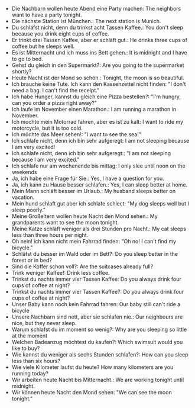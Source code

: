 
- Die Nachbarn wollen heute Abend eine Party machen: The neighbors want to have a party tonight.
- Die nächste Station ist München.: The next station is Munich.
- Du schläfst nicht, denn du trinkst acht Tassen Kaffee.: You don't sleep because you drink eight cups of coffee.
- Er trinkt drei Tassen Kaffee, aber er schläft gut.: He drinks three cups of coffee but he sleeps well.
- Es ist Mitternacht und ich muss ins Bett gehen.: It is midnight and I have to go to bed.
- Gehst du gleich in den Supermarkt?: Are you going to the supermarket shortly?
- Heute Nacht ist der Mond so schön.: Tonight, the moon is so beautiful.
- Ich brauche keine Tute. Ich kann den Kassenzettel nicht finden: "I don't need a bag. I can't find the receipt."
- Ich habe Hunger, kannst du gleich eine Pizza bestellen?: "I'm hungry, can you order a pizza right away?"
- Ich laufe im November einen Marathon.: I am running a marathon in November.
- Ich mochte mein Motorrad fahren, aber es ist zu kalt: I want to ride my motorcycle, but it is too cold.
- Ich möchte das Meer sehen!: "I want to see the sea!"
- Ich schlafe nicht, denn ich bin sehr aufgeregt: I am not sleeping because I am very excited!
- Ich schlafe nicht, denn ich bin sehr aufgeregt:: "I am not sleeping because I am very excited."
- Ich schlafe nur am wochenende bis mittag: I only slee until noon on the weekends
- Ja, ich habe eine Frage für Sie.: Yes, I have a question for you.
- Ja, ich kann zu Hause besser schlafen.: Yes, I can sleep better at home.
- Mein Mann schläft besser im Urlaub.: My husband sleeps better on vacation.
- Mein hund schlaft gut aber ich schlafe schlect: "My dog sleeps well but I sleep poorly."
- Meine Großeltern wollen heute Nacht den Mond sehen.: My grandparents want to see the moon tonight.
- Meine Katze schläft weniger als drei Stunden pro Nacht.: My cat sleeps less than three hours per night.
- Oh nein! ich kann nicht mein Fahrrad finden: "Oh no! I can't find my bicycle."
- Schläfst du besser im Wald oder im Bett?: Do you sleep better in the forest or in bed?
- Sind die Koffer schon voll?: Are the suitcases already full?
- Trink weniger Kaffee!: Drink less coffee.
- Trinkst du nachts immer vier Tassen Kaffee: Do you always drink four cups of coffee at night?
- Trinkst du nachts immer vier Tassen Kaffee?: Do you always drink four cups of coffee at night?
- Unser Baby kann noch kein Fahrrad fahren: Our baby still can't ride a bicycle
- Unsere Nachbarn sind nett, aber sie schlafen nie.: Our neighbours are nice, but they never sleep.
- Warum schlafst du im moment so wenig?: Why are you sleeping so little at the moment
- Welchen Badeanzug möchtest du kaufen?: Which swimsuit would you like to buy?
- Wie kannst du weniger als sechs Stunden schlafen?: How can you sleep less than six hours?
- Wie viele Kilometer laufst du heute? How many kilometers are you running today?
- Wir arbeiten heute Nacht bis Mitternacht.: We are working tonight until midnight.
- Wir können heute Nacht den Mond sehen: "We can see the moon tonight."